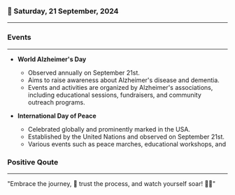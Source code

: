 ### 📅 Saturday, 21 September, 2024
------
### Events
------
- **World Alzheimer's Day**
  - Observed annually on September 21st.
  - Aims to raise awareness about Alzheimer's disease and dementia.
  - Events and activities are organized by Alzheimer's associations, including educational sessions, fundraisers, and community outreach programs.

- **International Day of Peace**
  - Celebrated globally and prominently marked in the USA.
  - Established by the United Nations and observed on September 21st.
  - Various events such as peace marches, educational workshops, and
### Positive Qoute
------
"Embrace the journey, 🌟 trust the process, and watch yourself soar! 🚀✨"

